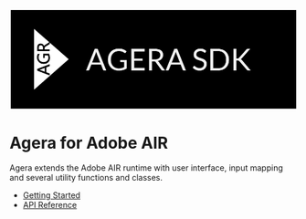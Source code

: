 <p align="center">
  <img src="https://github.com/agera-sdk/agera/blob/master/assets/logo-72-ppi.png?raw=true" width="500">
</p>

# Agera for Adobe AIR

Agera extends the Adobe AIR runtime with user interface, input mapping and several utility functions and classes.

* [Getting Started](docs/getting-started.md)
* [API Reference](docs/api-reference.md)